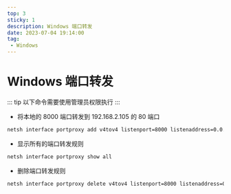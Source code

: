 ```yaml
---
top: 3
sticky: 1
description: Windows 端口转发
date: 2023-07-04 19:14:00
tag:
 - Windows
---
```


# Windows 端口转发

::: tip
以下命令需要使用管理员权限执行
:::

- 将本地的 8000 端口转发到 192.168.2.105 的 80 端口

```bash
netsh interface portproxy add v4tov4 listenport=8000 listenaddress=0.0.0.0 connectport=80 connectaddress=192.168.2.105
```

- 显示所有的端口转发规则

```bash
netsh interface portproxy show all
```

- 删除端口转发规则

```bash
netsh interface portproxy delete v4tov4 listenport=8000 listenaddress=0.0.0.0
```
